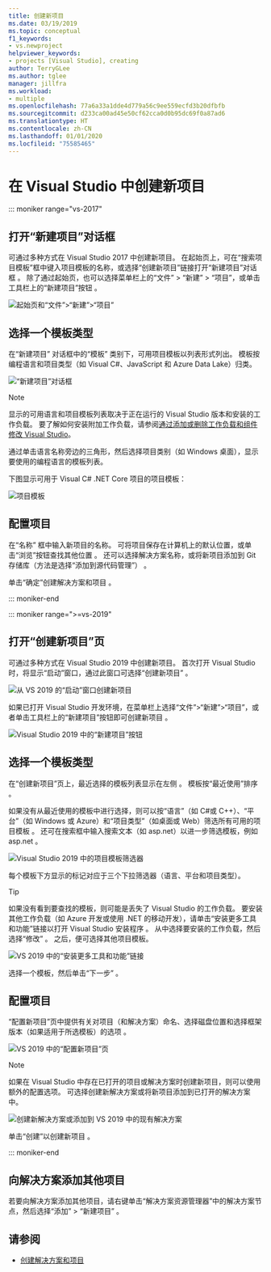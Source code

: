 ```yaml
---
title: 创建新项目
ms.date: 03/19/2019
ms.topic: conceptual
f1_keywords:
- vs.newproject
helpviewer_keywords:
- projects [Visual Studio], creating
author: TerryGLee
ms.author: tglee
manager: jillfra
ms.workload:
- multiple
ms.openlocfilehash: 77a6a33a1dde4d779a56c9ee559ecfd3b20dfbfb
ms.sourcegitcommit: d233ca00ad45e50cf62cca0d0b95dc69f0a87ad6
ms.translationtype: HT
ms.contentlocale: zh-CN
ms.lasthandoff: 01/01/2020
ms.locfileid: "75585465"
---
```

# <a name="create-a-new-project-in-visual-studio"></a>在 Visual Studio 中创建新项目

::: moniker range="vs-2017"

## <a name="open-the-new-project-dialog"></a>打开“新建项目”对话框

可通过多种方式在 Visual Studio 2017 中创建新项目。 在起始页上，可在“搜索项目模板”框中键入项目模板的名称，或选择“创建新项目”链接打开“新建项目”对话框    。 除了通过起始页，也可以选择菜单栏上的“文件” > “新建” > “项目”，或单击工具栏上的“新建项目”按钮     。

![起始页和“文件”>“新建”>“项目”](./media/vside-newproject1.png)

## <a name="select-a-template-type"></a>选择一个模板类型

在“新建项目”  对话框中的“模板”  类别下，可用项目模板以列表形式列出。 模板按编程语言和项目类型（如 Visual C#、JavaScript 和 Azure Data Lake）归类。

![“新建项目”对话框](./media/vside-newproject-templates-list.png)

> [!NOTE]
> 显示的可用语言和项目模板列表取决于正在运行的 Visual Studio 版本和安装的工作负载。 要了解如何安装附加工作负载，请参阅[通过添加或删除工作负载和组件修改 Visual Studio](../install/modify-visual-studio.md)。

通过单击语言名称旁边的三角形，然后选择项目类别（如 Windows 桌面），显示要使用的编程语言的模板列表。

下图显示可用于 Visual C# .NET Core 项目的项目模板：

![项目模板](./media/new-project-dialog-net-core.png)

## <a name="configure-your-project"></a>配置项目

在“名称”  框中输入新项目的名称。 可将项目保存在计算机上的默认位置，或单击“浏览”按钮查找其他位置  。 还可以选择解决方案名称，或将新项目添加到 Git 存储库（方法是选择“添加到源代码管理”）  。

单击“确定”创建解决方案和项目  。

::: moniker-end

::: moniker range=">=vs-2019"

## <a name="open-the-create-a-new-project-page"></a>打开“创建新项目”页

可通过多种方式在 Visual Studio 2019 中创建新项目。 首次打开 Visual Studio 时，将显示“启动”窗口，通过此窗口可选择“创建新项目”  。

![从 VS 2019 的“启动”窗口创建新项目](media/vs-2019/start-window-create-new-project.png)

如果已打开 Visual Studio 开发环境，在菜单栏上选择“文件”>“新建”>“项目”，或者单击工具栏上的“新建项目”按钮即可创建新项目     。

![Visual Studio 2019 中的“新建项目”按钮](media/vs-2019/new-project-button.png)

## <a name="select-a-template-type"></a>选择一个模板类型

在“创建新项目”页上，最近选择的模板列表显示在左侧  。 模板按“最近使用”排序  。

如果没有从最近使用的模板中进行选择，则可以按“语言”（如 C#或 C++）、“平台”（如 Windows 或 Azure）和“项目类型”（如桌面或 Web）筛选所有可用的项目模板    。 还可在搜索框中输入搜索文本（如 asp.net）以进一步筛选模板，例如 asp.net  。

![Visual Studio 2019 中的项目模板筛选器](media/vs-2019/create-new-project-filters.png)

每个模板下方显示的标记对应于三个下拉筛选器（语言、平台和项目类型）。

> [!TIP]
> 如果没有看到要查找的模板，则可能是丢失了 Visual Studio 的工作负载。 要安装其他工作负载（如 Azure 开发或使用 .NET 的移动开发），请单击“安装更多工具和功能”链接以打开 Visual Studio 安装程序    。 从中选择要安装的工作负载，然后选择“修改”  。 之后，便可选择其他项目模板。
>
> ![VS 2019 中的“安装更多工具和功能”链接](media/vs-2019/install-more-tools-features.png)

选择一个模板，然后单击“下一步”  。

## <a name="configure-your-project"></a>配置项目

“配置新项目”页中提供有关对项目（和解决方案）命名、选择磁盘位置和选择框架版本（如果适用于所选模板）的选项  。

![VS 2019 中的“配置新项目”页](media/vs-2019/configure-new-project.png)

> [!NOTE]
> 如果在 Visual Studio 中存在已打开的项目或解决方案时创建新项目，则可以使用额外的配置选项。 可选择创建新解决方案或将新项目添加到已打开的解决方案中。
>
> ![创建新解决方案或添加到 VS 2019 中的现有解决方案](media/vs-2019/configure-new-project-solution.png)

单击“创建”以创建新项目  。

::: moniker-end

## <a name="add-additional-projects-to-a-solution"></a>向解决方案添加其他项目

若要向解决方案添加其他项目，请右键单击“解决方案资源管理器”中的解决方案节点，然后选择“添加” > “新建项目”    。

## <a name="see-also"></a>请参阅

- [创建解决方案和项目](creating-solutions-and-projects.md)

